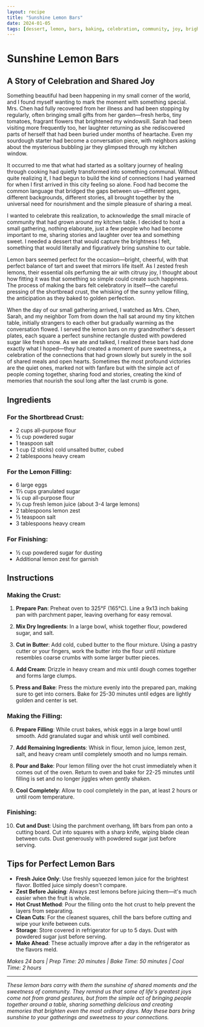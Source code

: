 ```yaml
---
layout: recipe
title: "Sunshine Lemon Bars"
date: 2024-01-05
tags: [dessert, lemon, bars, baking, celebration, community, joy, brightness, sharing]
---
```


# Sunshine Lemon Bars

## A Story of Celebration and Shared Joy

Something beautiful had been happening in my small corner of the world, and I found myself wanting to mark the moment with something special. Mrs. Chen had fully recovered from her illness and had been stopping by regularly, often bringing small gifts from her garden—fresh herbs, tiny tomatoes, fragrant flowers that brightened my windowsill. Sarah had been visiting more frequently too, her laughter returning as she rediscovered parts of herself that had been buried under months of heartache. Even my sourdough starter had become a conversation piece, with neighbors asking about the mysterious bubbling jar they glimpsed through my kitchen window.

It occurred to me that what had started as a solitary journey of healing through cooking had quietly transformed into something communal. Without quite realizing it, I had begun to build the kind of connections I had yearned for when I first arrived in this city feeling so alone. Food had become the common language that bridged the gaps between us—different ages, different backgrounds, different stories, all brought together by the universal need for nourishment and the simple pleasure of sharing a meal.

I wanted to celebrate this realization, to acknowledge the small miracle of community that had grown around my kitchen table. I decided to host a small gathering, nothing elaborate, just a few people who had become important to me, sharing stories and laughter over tea and something sweet. I needed a dessert that would capture the brightness I felt, something that would literally and figuratively bring sunshine to our table.

Lemon bars seemed perfect for the occasion—bright, cheerful, with that perfect balance of tart and sweet that mirrors life itself. As I zested fresh lemons, their essential oils perfuming the air with citrusy joy, I thought about how fitting it was that something so simple could create such happiness. The process of making the bars felt celebratory in itself—the careful pressing of the shortbread crust, the whisking of the sunny yellow filling, the anticipation as they baked to golden perfection.

When the day of our small gathering arrived, I watched as Mrs. Chen, Sarah, and my neighbor Tom from down the hall sat around my tiny kitchen table, initially strangers to each other but gradually warming as the conversation flowed. I served the lemon bars on my grandmother's dessert plates, each square a perfect sunshine rectangle dusted with powdered sugar like fresh snow. As we ate and talked, I realized these bars had done exactly what I hoped—they had created a moment of pure sweetness, a celebration of the connections that had grown slowly but surely in the soil of shared meals and open hearts. Sometimes the most profound victories are the quiet ones, marked not with fanfare but with the simple act of people coming together, sharing food and stories, creating the kind of memories that nourish the soul long after the last crumb is gone.

## Ingredients

### For the Shortbread Crust:
- 2 cups all-purpose flour
- ½ cup powdered sugar
- 1 teaspoon salt
- 1 cup (2 sticks) cold unsalted butter, cubed
- 2 tablespoons heavy cream

### For the Lemon Filling:
- 6 large eggs
- 1⅓ cups granulated sugar
- ¼ cup all-purpose flour
- ⅓ cup fresh lemon juice (about 3-4 large lemons)
- 2 tablespoons lemon zest
- ½ teaspoon salt
- 3 tablespoons heavy cream

### For Finishing:
- ½ cup powdered sugar for dusting
- Additional lemon zest for garnish

## Instructions

### Making the Crust:
1. **Prepare Pan**: Preheat oven to 325°F (165°C). Line a 9x13 inch baking pan with parchment paper, leaving overhang for easy removal.

2. **Mix Dry Ingredients**: In a large bowl, whisk together flour, powdered sugar, and salt.

3. **Cut in Butter**: Add cold, cubed butter to the flour mixture. Using a pastry cutter or your fingers, work the butter into the flour until mixture resembles coarse crumbs with some larger butter pieces.

4. **Add Cream**: Drizzle in heavy cream and mix until dough comes together and forms large clumps.

5. **Press and Bake**: Press the mixture evenly into the prepared pan, making sure to get into corners. Bake for 25-30 minutes until edges are lightly golden and center is set.

### Making the Filling:
6. **Prepare Filling**: While crust bakes, whisk eggs in a large bowl until smooth. Add granulated sugar and whisk until well combined.

7. **Add Remaining Ingredients**: Whisk in flour, lemon juice, lemon zest, salt, and heavy cream until completely smooth and no lumps remain.

8. **Pour and Bake**: Pour lemon filling over the hot crust immediately when it comes out of the oven. Return to oven and bake for 22-25 minutes until filling is set and no longer jiggles when gently shaken.

9. **Cool Completely**: Allow to cool completely in the pan, at least 2 hours or until room temperature.

### Finishing:
10. **Cut and Dust**: Using the parchment overhang, lift bars from pan onto a cutting board. Cut into squares with a sharp knife, wiping blade clean between cuts. Dust generously with powdered sugar just before serving.

## Tips for Perfect Lemon Bars

- **Fresh Juice Only**: Use freshly squeezed lemon juice for the brightest flavor. Bottled juice simply doesn't compare.
- **Zest Before Juicing**: Always zest lemons before juicing them—it's much easier when the fruit is whole.
- **Hot Crust Method**: Pour the filling onto the hot crust to help prevent the layers from separating.
- **Clean Cuts**: For the cleanest squares, chill the bars before cutting and wipe your knife between cuts.
- **Storage**: Store covered in refrigerator for up to 5 days. Dust with powdered sugar just before serving.
- **Make Ahead**: These actually improve after a day in the refrigerator as the flavors meld.

*Makes 24 bars | Prep Time: 20 minutes | Bake Time: 50 minutes | Cool Time: 2 hours*

---

*These lemon bars carry with them the sunshine of shared moments and the sweetness of community. They remind us that some of life's greatest joys come not from grand gestures, but from the simple act of bringing people together around a table, sharing something delicious and creating memories that brighten even the most ordinary days. May these bars bring sunshine to your gatherings and sweetness to your connections.*